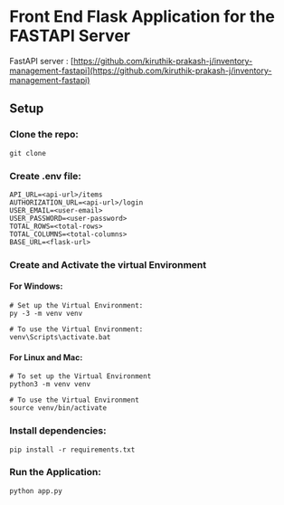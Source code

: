 # Front End Flask Application for the FASTAPI Server

FastAPI server : [https://github.com/kiruthik-prakash-j/inventory-management-fastapi](https://github.com/kiruthik-prakash-j/inventory-management-fastapi)

## Setup

### Clone the repo:
```
git clone 
```

### Create .env file:
```
API_URL=<api-url>/items
AUTHORIZATION_URL=<api-url>/login
USER_EMAIL=<user-email>
USER_PASSWORD=<user-password>
TOTAL_ROWS=<total-rows>
TOTAL_COLUMNS=<total-columns>
BASE_URL=<flask-url>
```

### Create and Activate the virtual Environment

#### For Windows:
```
# Set up the Virtual Environment:
py -3 -m venv venv

# To use the Virtual Environment:
venv\Scripts\activate.bat
```

#### For Linux and Mac:
```
# To set up the Virtual Environment
python3 -m venv venv

# To use the Virtual Environment
source venv/bin/activate
```


### Install dependencies:
```
pip install -r requirements.txt
```

### Run the Application:
```
python app.py
```
